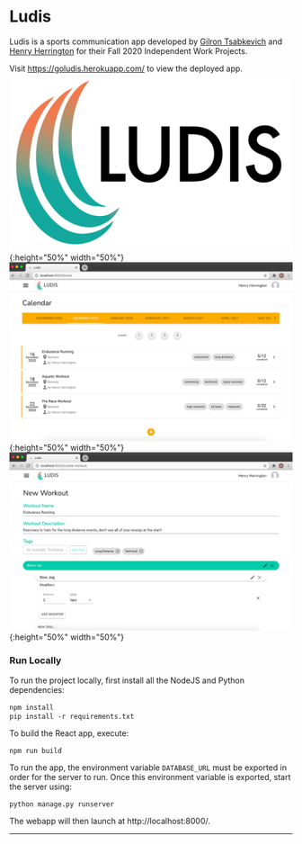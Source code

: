 # Ludis

Ludis is a sports communication app developed by [Gilron Tsabkevich](https://github.com/gilron07) and [Henry Herrington](https://github.com/henryherrington) for their Fall 2020 Independent Work Projects.<br>

Visit https://goludis.herokuapp.com/ to view the deployed app.
![Ludis Logo](https://github.com/henryherrington/ludis_images/blob/master/ludis_logo.png){:height="50%" width="50%"}
![Ludis Calendar](https://github.com/henryherrington/ludis_images/blob/master/ludis_calendar.png){:height="50%" width="50%"}
![Ludis Workout Creation](https://github.com/henryherrington/ludis_images/blob/master/ludis_workout_creation.png){:height="50%" width="50%"}

### Run Locally

To run the project locally, first install all the NodeJS and Python dependencies:

```
npm install
pip install -r requirements.txt
```

To build the React app, execute:

```
npm run build
```

To run the app, the environment variable `DATABASE_URL` must be exported in order for the server to run. Once this environment variable is exported, start the server using:

```
python manage.py runserver
```

The webapp will then launch at http://localhost:8000/.

<hr>
